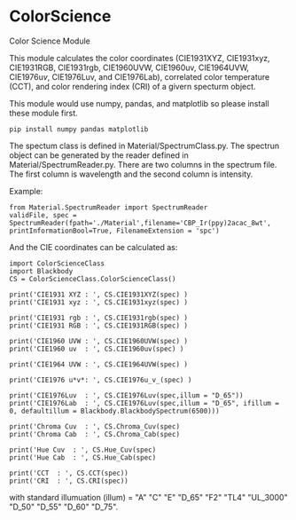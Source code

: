 # ColorScience
Color Science Module

This module calculates the color coordinates (CIE1931XYZ, CIE1931xyz, CIE1931RGB, CIE1931rgb, CIE1960UVW, CIE1960uv, CIE1964UVW, CIE1976u*v*, CIE1976Luv, and CIE1976Lab), correlated color temperature (CCT), and color rendering index (CRI) of a givern specturm object.

This module would use numpy, pandas, and matplotlib so please install these module first.

    pip install numpy pandas matplotlib

The spectum class is defined in Material/SpectrumClass.py. The spectrun object can be generated by the reader defined in Material/SpectrumReader.py. There are two columns in the spectrum file. The first column is wavelength and the second column is intensity.

Example:

    from Material.SpectrumReader import SpectrumReader
    validFile, spec = SpectrumReader(fpath='./Material',filename='CBP_Ir(ppy)2acac_8wt', printInformationBool=True, FilenameExtension = 'spc') 

And the CIE coordinates can be calculated as:

    import ColorScienceClass
    import Blackbody
    CS = ColorScienceClass.ColorScienceClass()
    
    print('CIE1931 XYZ : ', CS.CIE1931XYZ(spec) )
    print('CIE1931 xyz : ', CS.CIE1931xyz(spec) )
    
    print('CIE1931 rgb : ', CS.CIE1931rgb(spec) )
    print('CIE1931 RGB : ', CS.CIE1931RGB(spec) )
    
    print('CIE1960 UVW : ', CS.CIE1960UVW(spec) )
    print('CIE1960 uv  : ', CS.CIE1960uv(spec) )
    
    print('CIE1964 UVW : ', CS.CIE1964UVW(spec) )
    
    print('CIE1976 u*v*: ', CS.CIE1976u_v_(spec) )
    
    print('CIE1976Luv  : ', CS.CIE1976Luv(spec,illum = "D_65"))
    print('CIE1976Lab  : ', CS.CIE1976Luv(spec,illum = "D_65", ifillum = 0, defaultillum = Blackbody.BlackbodySpectrum(6500)))
    
    print('Chroma Cuv  : ', CS.Chroma_Cuv(spec)
    print('Chroma Cab  : ', CS.Chroma_Cab(spec)
    
    print('Hue Cuv  : ', CS.Hue_Cuv(spec)
    print('Hue Cab  : ', CS.Hue_Cab(spec)
    
    print('CCT  : ', CS.CCT(spec))
    print('CRI  : ', CS.CRI(spec))
    
with standard illumuation (illum) = "A" "C" "E" "D_65" "F2" "TL4" "UL_3000" "D_50" "D_55" "D_60" "D_75".
    
    
    
    
    
    
    
    
